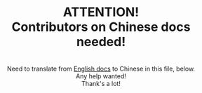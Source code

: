<div align="center"><h1>ATTENTION!<br>
Contributors on Chinese docs needed!</h1><br>
Need to translate from <a href="../../docs/INSTALLATION.md">English docs</a> to Chinese in this file, below.<br>
Any help wanted!<br>
Thank's a lot!</div>
